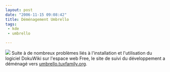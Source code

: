 ```yaml
---
layout: post
date: "2006-11-15 09:08:42"
title: Déménagement Umbrello
tags:
 - kde
 - umbrello

---
```


![](/images/60px-KDE_logo.svg.png) Suite à de nombreux problèmes liés à l'installation et l'utilisation du logiciel DokuWiki sur l'espace web Free, le site de suivi du développement a déménagé vers [umbrello.tuxfamily.org](http://umbrello.tuxfamily.org/).
